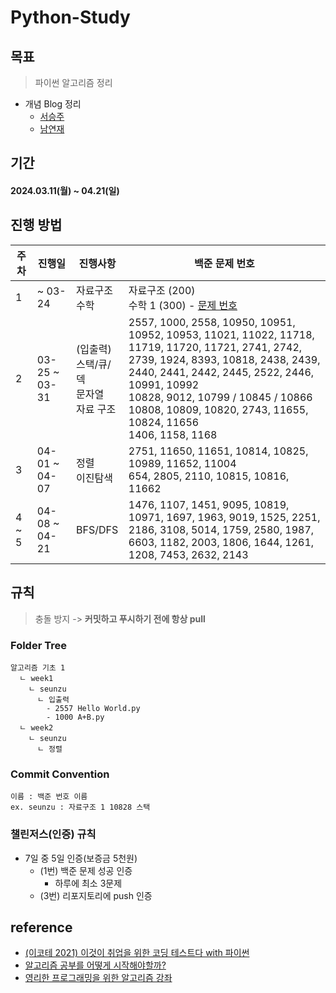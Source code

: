 # Python-Study

## 목표
> 파이썬 알고리즘 정리
- 개념 Blog 정리
  - [서승주](https://debug.tistory.com/)
  - [남연재](https://yeonj-study.tistory.com/)

## 기간
#### 2024.03.11(월) ~ 04.21(일)

## 진행 방법 
| 주차 | 진행일 | 진행사항 | 백준 문제 번호 |
| --- | --- | --- | --- |
| 1 | ~ 03-24 | 자료구조 <br/> 수학 | 자료구조 (200) <br/> 수학 1 (300) - [문제 번호](https://code.plus/course/41)
| 2 | 03-25 ~ 03-31 | (입출력) <br/> 스택/큐/덱 <br/> 문자열 <br/> 자료 구조 | 2557, 1000, 2558, 10950, 10951, 10952, 10953, 11021, 11022, 11718, 11719, 11720, 11721, 2741, 2742, 2739, 1924, 8393, 10818, 2438, 2439, 2440, 2441, 2442, 2445, 2522, 2446, 10991, 10992 <br/> 10828, 9012, 10799 / 10845 / 10866 <br/> 10808, 10809, 10820, 2743, 11655, 10824, 11656 <br/> 1406, 1158, 1168 |
| 3 | 04-01 ~ 04-07 | 정렬 <br/> 이진탐색 | 2751, 11650, 11651, 10814, 10825, 10989, 11652, 11004 <br/> 654, 2805, 2110, 10815, 10816, 11662 |
| 4 ~ 5 | 04-08 ~ 04-21 | BFS/DFS | 1476, 1107, 1451, 9095, 10819, 10971, 1697, 1963, 9019, 1525, 2251, 2186, 3108, 5014, 1759, 2580, 1987, 6603, 1182, 2003, 1806, 1644, 1261, 1208, 7453, 2632, 2143 |


## 규칙
> 충돌 방지 -> **커밋하고 푸시하기 전에 항상 pull**
 
### Folder Tree
```
알고리즘 기초 1
  ㄴ week1
    ㄴ seunzu
      ㄴ 입출력
        - 2557 Hello World.py
        - 1000 A+B.py
  ㄴ week2
    ㄴ seunzu
      ㄴ 정렬
```

### Commit Convention
```
이름 : 백준 번호 이름
ex. seunzu : 자료구조 1 10828 스택
```

### 챌린저스(인증) 규칙
- 7일 중 5일 인증(보증금 5천원)
  - (1번) 백준 문제 성공 인증
    - 하루에 최소 3문제
  - (3번) 리포지토리에 push 인증
  
## reference
- [(이코테 2021) 이것이 취업을 위한 코딩 테스트다 with 파이썬](https://youtu.be/m-9pAwq1o3w?si=4CL0u8_TVMmHWWNc)
- [알고리즘 공부를 어떻게 시작해야할까?](https://steady-coding.tistory.com/260)
- [영리한 프로그래밍을 위한 알고리즘 강좌](https://www.inflearn.com/course/알고리즘-강좌#reviews)

